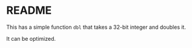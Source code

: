 # README

This has a simple function `dbl` that takes a 32-bit integer and doubles it.

It can be optimized.
